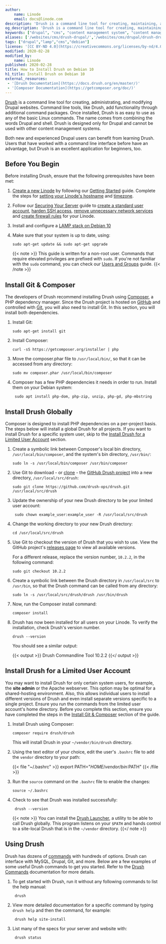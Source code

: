 ```yaml
---
author:
    name: Linode
    email: docs@linode.com
description: 'Drush is a command line tool for creating, maintaining, and modifying Drupal websites. This guide will walk you through installing Drush on Debian 10'
og_description: 'Drush is a command line tool for creating, maintaining, and modifying Drupal websites. This guide will walk you through installing Drush on Debian 10'
keywords: ["drupal", "cms", "content management system", "content management framework", "debian", "drush"]
aliases: ['/websites/cms/drush-drupal/','/websites/cms/drupal/drush-drupal/how-to-install-drush-on-debian-10/']
tags: ["drupal","lamp","cms","debian"]
license: '[CC BY-ND 4.0](https://creativecommons.org/licenses/by-nd/4.0)'
modified: 2020-02-28
modified_by:
    name: Linode
published: 2020-02-28
title: How to Install Drush on Debian 10
h1_title: Install Drush on Debian 10
external_resources:
 - '[Drush Documentation](https://docs.drush.org/en/master/)'
 - '[Composer Documentation](https://getcomposer.org/doc/)'
---
```


[Drush](https://www.drush.org/) is a command line tool for creating, administrating, and modifying Drupal websites. Command line tools, like Drush, add functionality through additional command packages. Once installed, Drush is as easy to use as any of the basic Linux commands. The name comes from combining the words Drupal and shell. Drush is designed only for Drupal and cannot be used with other content management systems.

Both new and experienced Drupal users can benefit from learning Drush. Users that have worked with a command line interface before have an advantage, but Drush is an excellent application for beginners, too.

## Before You Begin

Before installing Drush, ensure that the following prerequisites have been met:

1.  [Create a new Linode](/docs/getting-started/#create-a-linode) by following our [Getting Started](/docs/getting-started/) guide. Complete the steps for [setting your Linode's hostname](/docs/getting-started/#set-the-hostname) and [timezone](/docs/getting-started/#set-the-timezone).
1. Follow our [Securing Your Server](/docs/security/securing-your-server) guide to [create a standard user account](/docs/security/securing-your-server/#add-a-limited-user-account), [harden SSH access](/docs/security/securing-your-server/#harden-ssh-access), [remove unnecessary network services](/docs/security/securing-your-server/#remove-unused-network-facing-services) and [create firewall rules](/docs/security/securing-your-server/#configure-a-firewall) for your Linode.
1.  Install and configure a [LAMP stack on Debian 10](/docs/web-servers/lamp/how-to-install-a-lamp-stack-on-debian-10/)
1.  Make sure that your system is up to date, using:

        sudo apt-get update && sudo apt-get upgrade

    {{< note >}}
This guide is written for a non-root user. Commands that require elevated privileges are prefixed with ``sudo``. If you're not familiar with the ``sudo`` command, you can check our [Users and Groups](/docs/tools-reference/linux-users-and-groups) guide.
    {{< /note >}}

## Install Git & Composer
The developers of Drush recommend installing Drush using [Composer](https://getcomposer.org/doc/00-intro.md), a PHP dependency manager. Since the Drush project is hosted on [GitHub](https://github.com/) and controlled with [Git](/docs/development/version-control/how-to-configure-git/), you will also need to install Git. In this section, you will install both dependencies.

1.  Install Git:

        sudo apt-get install git

1.  Install Composer:

        curl -sS https://getcomposer.org/installer | php

1.  Move the composer.phar file to `/usr/local/bin/`, so that it can be accessed from any directory:

        sudo mv composer.phar /usr/local/bin/composer

1. Composer has a few PHP dependencies it needs in order to run. Install them on your Debian system:

        sudo apt install php-dom, php-zip, unzip, php-gd, php-mbstring

## Install Drush Globally

Composer is designed to install PHP dependencies on a per-project basis. The steps below will install a global Drush for all projects. If you want to install Drush for a specific system user, skip to the [Install Drush for a Limited User Account](#install-drush-for-a-limited-user-account) section.

1.  Create a symbolic link between Composer's local bin directory, `/usr/local/bin/composer`, and the system's bin directory, `/usr/bin/`:

        sudo ln -s /usr/local/bin/composer /usr/bin/composer

1.  Use Git to download - or [clone](/docs/development/version-control/how-to-install-git-and-clone-a-github-repository/#clone-a-github-test-repository) - the [GitHub Drush project](https://github.com/drush-ops/drush) into a new directory, `/usr/local/src/drush`:

        sudo git clone https://github.com/drush-ops/drush.git /usr/local/src/drush

1. Update the ownership of your new Drush directory to be your limited user account:

        sudo chown example_user:example_user -R /usr/local/src/drush

1.  Change the working directory to your new Drush directory:

        cd /usr/local/src/drush

1.  Use Git to checkout the version of Drush that you wish to use. View the GitHub project's [releases page](https://github.com/drush-ops/drush/releases) to view all available versions.

    For a different release, replace the version number, `10.2.2`, in the following command:

        sudo git checkout 10.2.2

1.  Create a symbolic link between the Drush directory in `/usr/local/src` to `/usr/bin`, so that the Drush command can be called from any directory:

        sudo ln -s /usr/local/src/drush/drush /usr/bin/drush

1.  Now, run the Composer install command:

        composer install

1.  Drush has now been installed for all users on your Linode. To verify the installation, check Drush's version number.

        drush --version

    You should see a similar output:

    {{< output >}}
Drush Commandline Tool 10.2.2
    {{</ output >}}

## Install Drush for a Limited User Account
You may want to install Drush for only certain system users, for example, the **site admin** or the Apache webserver. This option may be optimal for a shared-hosting environment. Also, this allows individual users to install different versions of Drush and even install separate versions specific to a single project. Ensure you run the commands from the limited user account's home directory. Before you complete this section, ensure you have completed the steps in the [Install Git & Composer](#install-git-composer) section of the guide.

1.  Install Drush using Composer:

        composer require drush/drush

    This will install Drush in your `~/vendor/bin/drush` directory.

1.  Using the text editor of your choice, edit the user's `.bashrc` file to add the `vendor` directory to your path:

      {{< file "~/.bashrc" >}}
export PATH="$HOME/vendor/bin:$PATH"
      {{< /file >}}

1.  Run the `source` command on the `.bashrc` file to enable the changes:

        source ~/.bashrc

1. Check to see that Drush was installed successfully:

        drush --version

    {{< note >}}
You can install the [Drush Launcher](https://github.com/drush-ops/drush-launcher), a utility to be able to call Drush globally. This program listens on your `$PATH` and hands control to a site-local Drush that is in the `~/vendor` directory.
    {{</ note >}}

## Using Drush

Drush has dozens of [commands](https://www.drupal.org/docs/8/modules/d8-rules-essentials/for-developers/tools/drush-commands) with hundreds of options. Drush can interface with MySQL, Drupal, Git, and more. Below are a few examples of some useful Drush commands to get you started. Refer to the [Drush Commands](https://www.drupal.org/docs/8/modules/d8-rules-essentials/for-developers/tools/drush-commands) documentation for more details.

1. To get started with Drush, run it without any following commands to list the help manual:

        drush

1. View more detailed documentation for a specific command by typing `drush help` and then the command, for example:

        drush help site-install

1. List many of the specs for your server and website with:

        drush status

